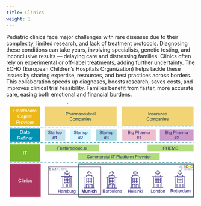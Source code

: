 ```yaml
---
title: Clinics
weight: 1
---
```


Pediatric clinics face major challenges with rare diseases due to their complexity, limited research, and lack of treatment protocols. Diagnosing these conditions can take years, involving specialists, genetic testing, and inconclusive results — delaying care and distressing families. Clinics often rely on experimental or off-label treatments, adding further uncertainty. The ECHO (European Children’s Hospitals Organization) helps tackle these issues by sharing expertise, resources, and best practices across borders. This collaboration speeds up diagnoses, boosts research, saves costs, and improves clinical trial feasibility. Families benefit from faster, more accurate care, easing both emotional and financial burdens.

<div class="image-container">
  <img src="./echo.png" alt="European Children’s Hospitals Organization" class="img-fluid">
</div>